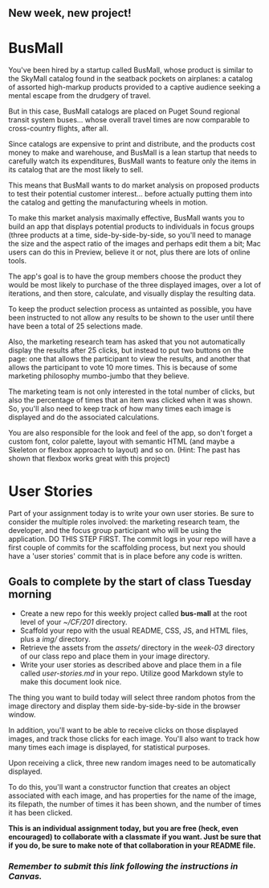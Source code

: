 ## New week, new project!
# BusMall

You've been hired by a startup called BusMall, whose product is similar to the SkyMall catalog found in the seatback pockets on airplanes: a catalog of assorted high-markup products provided to a captive audience seeking a mental escape from the drudgery of travel.

But in this case, BusMall catalogs are placed on Puget Sound regional transit system buses... whose overall travel times are now comparable to cross-country flights, after all.

Since catalogs are expensive to print and distribute, and the products cost money to make and warehouse, and BusMall is a lean startup that needs to carefully watch its expenditures, BusMall wants to feature only the items in its catalog that are the most likely to sell.

This means that BusMall wants to do market analysis on proposed products to test their potential customer interest... before actually putting them into the catalog and getting the manufacturing wheels in motion.

To make this market analysis maximally effective, BusMall wants you to build an app that displays potential products to individuals in focus groups (three products at a time, side-by-side-by-side, so you'll need to manage the size and the aspect ratio of the images and perhaps edit them a bit; Mac users can do this in Preview, believe it or not, plus there are lots of online tools.

The app's goal is to have the group members choose the product they would be most likely to purchase of the three displayed images, over a lot of iterations, and then store, calculate, and visually display the resulting data.

To keep the product selection process as untainted as possible, you have been instructed to not allow any results to be shown to the user until there have been a total of 25 selections made.

Also, the marketing research team has asked that you not automatically display the results after 25 clicks, but instead to put two buttons on the page: one that allows the participant to view the results, and another that allows the participant to vote 10 more times. This is because of some marketing philosophy mumbo-jumbo that they believe.

The marketing team is not only interested in the total number of clicks, but also the percentage of times that an item was clicked when it was shown. So, you'll also need to keep track of how many times each image is displayed and do the associated calculations.

You are also responsible for the look and feel of the app, so don't forget a custom font, color palette, layout with semantic HTML (and maybe a Skeleton or flexbox approach to layout) and so on. (Hint: The past has shown that flexbox works great with this project)

# User Stories

Part of your assignment today is to write your own user stories. Be sure to consider the multiple roles involved: the marketing research team, the developer, and the focus group participant who will be using the application. DO THIS STEP FIRST. The commit logs in your repo will have a first couple of commits for the scaffolding process, but next you should have a 'user stories' commit that is in place before any code is written.

## Goals to complete by the start of class Tuesday morning

- Create a new repo for this weekly project called **bus-mall** at the root level of your *~/CF/201* directory.
- Scaffold your repo with the usual README, CSS, JS, and HTML files, plus a *img/* directory.
- Retrieve the assets from the *assets/* directory in the *week-03* directory of our class repo and place them in your image directory.
- Write your user stories as described above and place them in a file called *user-stories.md* in your repo. Utilize good Markdown style to make this document look nice.

The thing you want to build today will select three random photos from the image directory and display them side-by-side-by-side in the browser window.

In addition, you'll want to be able to receive clicks on those displayed images, and track those clicks for each image. You'll also want to track how many times each image is displayed, for statistical purposes.

Upon receiving a click, three new random images need to be automatically displayed.

To do this, you'll want a constructor function that creates an object associated with each image, and has properties for the name of the image, its filepath, the number of times it has been shown, and the number of times it has been clicked.

**This is an individual assignment today, but you are free (heck, even encouraged) to collaborate with a classmate if you want. Just be sure that if you do, be sure to make note of that collaboration in your README file.**

### *Remember to submit this link following the instructions in Canvas.*
